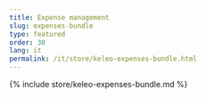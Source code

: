 ```yaml
---
title: Expense management
slug: expenses-bundle
type: featured
order: 30
lang: it
permalink: /it/store/keleo-expenses-bundle.html
---
```


{% include store/keleo-expenses-bundle.md %}
